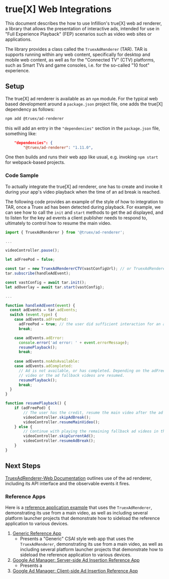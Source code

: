 # true[X]  Web Integrations

This document describes the how to use Infillion's true[X] web ad renderer, a library that allows the presentation of
interactive ads, intended for use in "Full Experience Playback" (FEP) scenarios such as video web sites or applications.

The library provides a class called the `TruexAdRenderer` (TAR). TAR is supports running within any web content, 
specifically for desktop and mobile web content, as well as for the "Connected TV" (CTV) platforms, such as Smart TVs
and game consoles, i.e. for the so-called "10 foot" experience.

## Setup
The true[X] ad renderer is available as an `npm` module. For the typical web based development around a `package.json` 
project file, one adds the true[X] dependency as follows:
```sh
npm add @truex/ad-renderer
```
this will add an entry in the `"dependencies"` section in the `package.json` file, something like:
```json
    "dependencies": {
        "@truex/ad-renderer": "1.11.0",
```
One then builds and runs their web app like usual, e.g. invoking `npm start` for webpack-based projects.

### Code Sample

To actually integrate the true[X] ad renderer, one has to create and invoke it during your app's video playback 
when the time of an ad break is reached.

The following code provides an example of the style of how to integration to TAR, once a Truex ad has been detected 
during playback. For example, we can see how to call the `init` and `start` methods to get the ad displayed, and to
listen for the key ad events a client publisher needs to respond to, ultimately to control how to resume the main video.

```javascript
import { TruexAdRenderer } from '@truex/ad-renderer';

...

videoController.pause();

let adFreePod = false;

const tar = new TruexAdRendererCTV(vastConfigUrl); // or TruexAdRendererDesktop or TruexAdRendererMobile, as appropriate
tar.subscribe(handleAdEvent);

const vastConfig = await tar.init();
let adOverlay = await tar.start(vastConfig);

...

function handleAdEvent(event) {
  const adEvents = tar.adEvents;
  switch (event.type) {
    case adEvents.adFreePod:
      adFreePod = true; // the user did sufficient interaction for an ad credit
      break;

    case adEvents.adError:
      console.error('ad error: ' + event.errorMessage);
      resumePlayback();
      break;
      
    case adEvents.noAdsAvailable:
    case adEvents.adCompleted:
      // Ad is not available, or has completed. Depending on the adFreePod flag, either the main
      // video or the ad fallback videos are resumed.
      resumePlayback();
      break;
  }
}

function resumePlayback() {
    if (adFreePod) {
        // The user has the credit, resume the main video after the ad break.
        videoController.skipAdBreak();
        videoController.resumeMainVideo();
    } else {
        // Continue with playing the remaining fallback ad videos in the ad break.
        videoController.skipCurrentAd();
        videoController.resumeAdBreak();
    }
}
```

## Next Steps

[TruexAdRenderer-Web Documentation](DOCS.md) outlines use of the ad renderer, including its API interface and the observable events it fires.

### Reference Apps

Here is a [reference application example](https://github.com/socialvibe/truex-ctv-web-reference-app) that uses the `TruexAdRenderer`, demonstrating its use from a main video, as well as including several platform launcher projects that demonstrate how to sideload the reference application to various devices.

1. [Generic Reference App](https://github.com/socialvibe/truex-ctv-web-reference-app)
   * Presents a "Generic" CSAI style web app that uses the `TruexAdRenderer`, demonstrating its use from a main video, 
     as well as including several platform launcher projects that demonstrate how to sideload the reference application to various devices.
1. [Google Ad Manager: Server-side Ad Insertion Reference App](https://github.com/socialvibe/truex-ctv-web-google-ad-manager-reference-app)
   * Presents a 
1. [Google Ad Manager: Client-side Ad Insertion Reference App](https://github.com/socialvibe/truex-ctv-google-ima-csai-ref-app)
